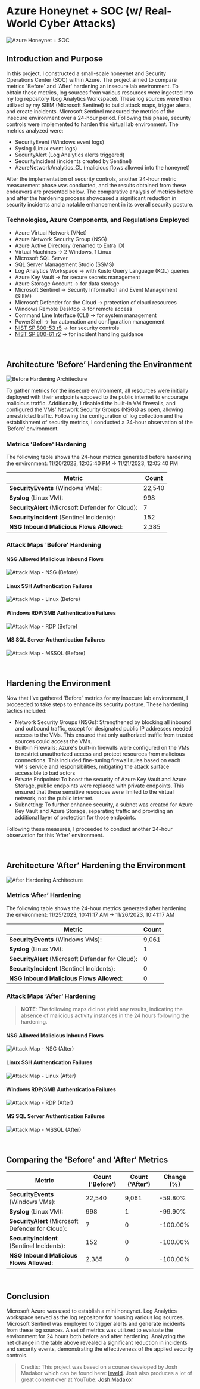 # Azure Honeynet + SOC (w/ Real-World Cyber Attacks)

![Azure Honeynet + SOC](https://github.com/erichmair/erichmair.github.io/tree/main/assets/AzureSOCHoneynet.png "Azure Honeynet + SOC") 

## Introduction and Purpose

In this project, I constructed a small-scale honeynet and Security Operations Center (SOC) within Azure. The project aimed to compare metrics 'Before' and 'After' hardening an insecure lab environment. To obtain these metrics, log sources from various resources were ingested into my log repository (Log Analytics Workspace). These log sources were then utilized by my SIEM (Microsoft Sentinel) to build attack maps, trigger alerts, and create incidents. Microsoft Sentinel measured the metrics of the insecure environment over a 24-hour period. Following this phase, security controls were implemented to harden this virtual lab environment. The metrics analyzed were:

* SecurityEvent (Windows event logs)
* Syslog (Linux event logs)
* SecurityAlert (Log Analytics alerts triggered)
* SecurityIncident (incidents created by Sentinel)
* AzureNetworkAnalytics_CL (malicious flows allowed into the honeynet)

After the implementation of security controls, another 24-hour metric measurement phase was conducted, and the results obtained from these endeavors are presented below. The comparative analysis of metrics before and after the hardening process showcased a significant reduction in security incidents and a notable enhancement in its overall security posture. 

### Technologies, Azure Components, and Regulations Employed

* Azure Virtual Network (VNet)
* Azure Network Security Group (NSG)
* Azure Active Directory (renamed to Entra ID)
* Virtual Machines → 2 Windows, 1 Linux
* Microsoft SQL Server
* SQL Server Management Studio (SSMS)
* Log Analytics Workspace → with Kusto Query Language (KQL) queries
* Azure Key Vault → for secure secrets management
* Azure Storage Account → for data storage
* Microsoft Sentinel → Security Information and Event Management (SIEM)
* Microsoft Defender for the Cloud → protection of cloud resources
* Windows Remote Desktop → for remote access
* Command Line Interface (CLI) → for system management
* PowerShell → for automation and configuration management
* [NIST SP 800-53 r5](https://csrc.nist.gov/publications/detail/sp/800-53/rev-5/final) → for security controls
* [NIST SP 800-61 r2](https://www.nist.gov/privacy-framework/nist-sp-800-61) → for incident handling guidance

<br />

## Architecture ‘Before’ Hardening the Environment

![Before Hardening Architecture](https://github.com/erichmair/erichmair.github.io/tree/main/assets/AzureSOCHoneynet-Before.png "Before Hardening Architecture") 

To gather metrics for the insecure environment, all resources were initially deployed with their endpoints exposed to the public internet to encourage malicious traffic. Additionally, I disabled the built-in VM firewalls, and configured the VMs’ Network Security Groups (NSGs) as open, allowing unrestricted traffic. Following the configuration of log collection and the establishment of security metrics, I conducted a 24-hour observation of the ‘Before’ environment.

### Metrics 'Before' Hardening

The following table shows the 24-hour metrics generated before hardening the environment:
11/20/2023, 12:05:40 PM → 11/21/2023, 12:05:40 PM

| Metric                                          | Count
| ----------------------------------------------- | -----
| **SecurityEvents** (Windows VMs):                    | 22,540
| **Syslog** (Linux VM):                               | 998
| **SecurityAlert** (Microsoft Defender for Cloud):    | 7
| **SecurityIncident** (Sentinel Incidents):           | 152
| **NSG Inbound Malicious Flows Allowed**:             | 2,385

### Attack Maps 'Before' Hardening

#### NSG Allowed Malicious Inbound Flows

![Attack Map - NSG (Before)](https://github.com/erichmair/erichmair.github.io/tree/main/assets/map_nsg-before.png "Attack Map - NSG (Before)") 

#### Linux SSH Authentication Failures

![Attack Map - Linux (Before)](https://github.com/erichmair/erichmair.github.io/tree/main/assets/map_linux-before.png "Attack Map - Linux (Before)") 

#### Windows RDP/SMB Authentication Failures

![Attack Map - RDP (Before)](https://github.com/erichmair/erichmair.github.io/tree/main/assets/map_rdp-before.png "Attack Map - RDP (Before)") 

#### MS SQL Server Authentication Failures

![Attack Map - MSSQL (Before)](https://github.com/erichmair/erichmair.github.io/tree/main/assets/map_mssql-before.png "Attack Map - MSSQL (Before)") 

<br />

## Hardening the Environment

Now that I've gathered 'Before' metrics for my insecure lab environment, I proceeded to take steps to enhance its security posture. These hardening tactics included:
* Network Security Groups (NSGs): Strengthened by blocking all inbound and outbound traffic, except for designated public IP addresses needed access to the VMs. This ensured that only authorized traffic from trusted sources could access the VMs.
* Built-in Firewalls: Azure's built-in firewalls were configured on the VMs to restrict unauthorized access and protect resources from malicious connections. This included fine-tuning firewall rules based on each VM's service and responsibilities, mitigating the attack surface accessible to bad actors
* Private Endpoints: To boost the security of Azure Key Vault and Azure Storage, public endpoints were replaced with private endpoints. This ensured that these sensitive resources were limited to the virtual network, not the public internet.
* Subnetting: To further enhance security, a subnet was created for Azure Key Vault and Azure Storage, separating traffic and providing an additional layer of protection for those endpoints.

Following these measures, I proceeded to conduct another 24-hour observation for this 'After' environment.

<br />

## Architecture ‘After’ Hardening the Environment

![After Hardening Architecture](https://github.com/erichmair/erichmair.github.io/tree/main/assets/AzureSOCHoneynet-After.png "After Hardening Architecture") 

### Metrics ‘After’ Hardening

The following table shows the 24-hour metrics generated after hardening the environment:
11/25/2023, 10:41:17 AM → 11/26/2023, 10:41:17 AM

| Metric                                          | Count 
| ----------------------------------------------- | -----
| **SecurityEvents** (Windows VMs):                    | 9,061
| **Syslog** (Linux VM):                               | 1
| **SecurityAlert** (Microsoft Defender for Cloud):    | 0
| **SecurityIncident** (Sentinel Incidents):           | 0
| **NSG Inbound Malicious Flows Allowed**:             | 0

### Attack Maps ‘After’ Hardening

> **NOTE**: The following maps did not yield any results, indicating the absence of malicious activity instances in the 24 hours following the hardening.

#### NSG Allowed Malicious Inbound Flows

![Attack Map - NSG (After)](https://github.com/erichmair/erichmair.github.io/tree/main/assets/map_nsg-after.png "Attack Map - NSG (After)") 

#### Linux SSH Authentication Failures

![Attack Map - Linux (After)](https://github.com/erichmair/erichmair.github.io/tree/main/assets/map_linux-after.png "Attack Map - Linux (After)") 

#### Windows RDP/SMB Authentication Failures

![Attack Map - RDP (After)](https://github.com/erichmair/erichmair.github.io/tree/main/assets/map_rdp-after.png "Attack Map - RDP (After)") 

#### MS SQL Server Authentication Failures

![Attack Map - MSSQL (After)](https://github.com/erichmair/erichmair.github.io/tree/main/assets/map_mssqp-after.png "Attack Map - MSSQL (After)") 

<br />

## Comparing the 'Before' and 'After' Metrics

| Metric                                               | Count ('Before') | Count ('After') | Change (%) |
| ---------------------------------------------------- | ----- | ---- | ---- |
| **SecurityEvents** (Windows VMs):                    | 22,540 | 9,061 | -59.80% |
| **Syslog** (Linux VM):                               | 998 | 1 | -99.90% | 
| **SecurityAlert** (Microsoft Defender for Cloud):    | 7 | 0 | -100.00% | 
| **SecurityIncident** (Sentinel Incidents):           | 152 | 0 | -100.00% | 
| **NSG Inbound Malicious Flows Allowed**:             | 2,385 | 0 | -100.00% |

<br />

## Conclusion

Microsoft Azure was used to establish a mini honeynet. Log Analytics workspace served as the log repository for housing various log sources. Microsoft Sentinel was employed to trigger alerts and generate incidents from these log sources. A set of metrics was utilized to evaluate the environment for 24 hours both before and after hardening. Analyzing the net change in the table above revealed a significant reduction in incidents and security events, demonstrating the effectiveness of the applied security controls.

> Credits: This project was based on a course developed by Josh Madakor which can be found here: [leveld](https://www.leveldcareers.com/cyber-security-course). Josh also produces a lot of great content over at YouTube: [Josh Madakor](https://www.youtube.com/@JoshMadakor)
